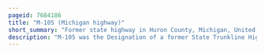 ```yaml
---
pageid: 7684186
title: "M-105 (Michigan highway)"
short_summary: "Former state highway in Huron County, Michigan, United States"
description: "M-105 was the Designation of a former State Trunkline Highway in the thumb Region of the us State of Michigan. It served as a connecting Route between m-53 Popple and M-83 near Elkton. The Name was used in the 1920s and 1930s and has not been reused since."
---
```

